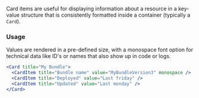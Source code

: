 Card items are useful for displaying information about a resource in a key-value structure that is consistently formatted inside a container (typically a `Card`).

### Usage

Values are rendered in a pre-defined size, with a monospace font option for technical data like ID's or names that also show up in code or logs.

```jsx
<Card title="My Bundle">
  <CardItem title="Bundle name" value="MyBundleVersion3" monospace />
  <CardItem title="Deployed" value="Last friday" />
  <CardItem title="Updated" value="Last monday" />
</Card>
```
